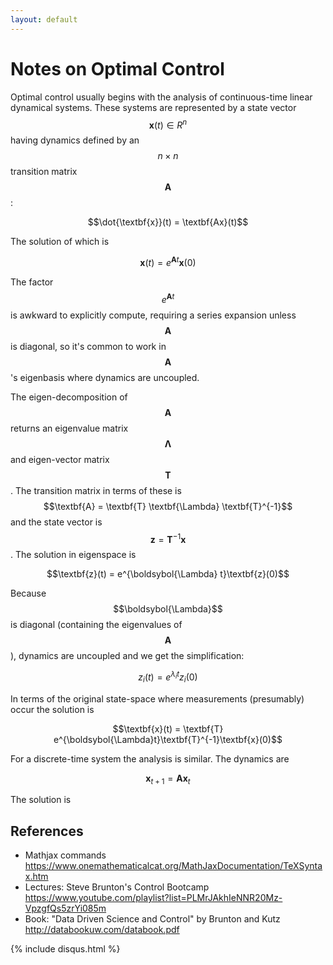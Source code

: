 ```yaml
---
layout: default
---
```


# Notes on Optimal Control

Optimal control usually begins with the analysis of continuous-time linear dynamical systems. These systems are represented by a state vector $$\textbf{x}(t) \in R^n$$ having dynamics defined by an $$n \times n$$ transition matrix $$\textbf{A}$$:

$$\dot{\textbf{x}}(t) = \textbf{Ax}(t)$$

The solution of which is

$$\textbf{x}(t) = e^{\textbf{A} t}\textbf{x}(0)$$

The factor $$e^{\textbf{A} t}$$ is awkward to explicitly compute, requiring a series expansion unless $$\textbf{A}$$ is diagonal, so it's common to work in $$\textbf{A}$$'s eigenbasis where dynamics are uncoupled.

The eigen-decomposition of $$\textbf{A}$$ returns an eigenvalue matrix $$\mathbf{\Lambda}$$ and eigen-vector matrix $$\textbf{T}$$. The transition matrix in terms of these is $$\textbf{A} = \textbf{T} \textbf{\Lambda} \textbf{T}^{-1}$$ and the state vector is $$\textbf{z} = \textbf{T}^{-1}\textbf{x}$$. The solution in eigenspace is

$$\textbf{z}(t) = e^{\boldsybol{\Lambda} t}\textbf{z}(0)$$

Because $$\boldsybol{\Lambda}$$ is diagonal (containing the eigenvalues of $$\textbf{A}$$), dynamics are uncoupled and we get the simplification:

$$z_i(t) = e^{\lambda_i t} z_i(0)$$

In terms of the original state-space where measurements (presumably) occur the solution is

$$\textbf{x}(t) = \textbf{T} e^{\boldsybol{\Lambda}t}\textbf{T}^{-1}\textbf{x}(0)$$

For a discrete-time system the analysis is similar. The dynamics are

$$\textbf{x}_{t+1} = \textbf{Ax}_t$$

The solution is 





## References

- Mathjax commands https://www.onemathematicalcat.org/MathJaxDocumentation/TeXSyntax.htm
- Lectures: Steve Brunton's Control Bootcamp https://www.youtube.com/playlist?list=PLMrJAkhIeNNR20Mz-VpzgfQs5zrYi085m
- Book: "Data Driven Science and Control" by Brunton and Kutz http://databookuw.com/databook.pdf



{% include disqus.html %}